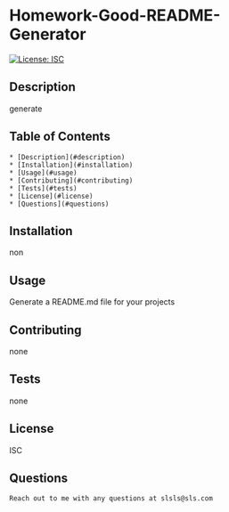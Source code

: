 
# **Homework-Good-README-Generator**

[![License: ISC](https://img.shields.io/badge/License-ISC-blue.svg)](https://opensource.org/licenses/ISC)

## Description 
generate

## Table of Contents	 
	* [Description](#description)
	* [Installation](#installation)
	* [Usage](#usage)
	* [Contributing](#contributing)
	* [Tests](#tests)
	* [License](#license)
	* [Questions](#questions) 

## Installation  	
non

## Usage			
Generate a README.md file for your projects

## Contributing	
none 

## Tests			
none

## License 		
ISC 
    
## Questions 
	Reach out to me with any questions at slsls@sls.com


